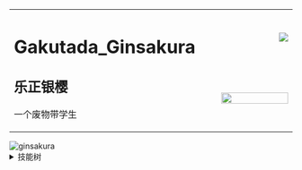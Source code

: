 
<table border="0" cellspacing="0" cellpadding="0">
      <tbody>
        <tr>
          <td rowspan="2" width="500">
            <h1>Gakutada_Ginsakura</h1>
            <h2>乐正银樱</h2>
            <p>一个废物带学生</p>
          </td>
          <td width="600">
            <img justify="center" align="right" src="https://github-readme-stats.vercel.app/api?username=Ginsakura&show_icons=true&count_private=true&hide_border=true&include_all_commits=true" />
          </td>
        </tr>
        <tr>
          <td width="600">
            <img justify="center" align="right" src="https://github-readme-stats.vercel.app/api/top-langs/?username=ginsakura&hide_border=true&layout=compact" style="width: 100%"/>
          </td>
        </tr>
      </tbody>
</table>

<img src="https://count.getloli.com/get/@ginsakura?theme=rule34" alt="ginsakura" />

<details>
  <summary>技能树</summary>

**语言（菜的离谱）**
+ Python
+ HTML

**硬件类**
+ PCB设计
+ 基础电子产品制作

~~**生活技能**~~
+ ~~衣物缝补~~
+ ~~（对人类来说为时过早的）料理~~
+ ~~计算机维修~~

**游戏类**
+ 音游（狐菜瘾大）
+ FPS苦手（炸毛）
+ Moba苦手（一样炸毛）
+ 非常喜欢Galgame/Visual Novel

</details>
